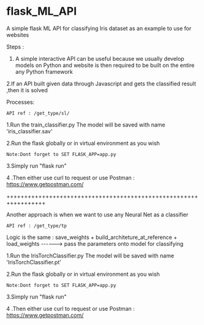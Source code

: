 # flask_ML_API
A simple flask ML API for classifying Iris dataset as an example to use for websites 

Steps : 
1. A simple interactive API can be useful because we usually develop models on Python and website is then required to be built on the 
    entire any Python framework
  
2.If an API built given data through Javascript and gets the classified result ,then it is solved



Processes:

    API ref : /get_type/sl/

1.Run the train_classifier.py
  The model will be saved with name 'iris_classifier.sav'
  
2.Run the flask globally or in virtual environment as you wish

    Note:Dont forget to SET FLASK_APP=app.py

3.Simply run "flask run"

4 .Then either use curl to request or use Postman : https://www.getpostman.com/

+++++++++++++++++++++++++++++++++++++++++++++++++++++++++++++++++

Another approach is when we want to use any Neural Net as a classifier

    API ref : /get_type/tp

  Logic is the same : save_weights + build_architeture_at_reference + load_weights ------> pass the parameters onto model for classifying


1.Run the IrisTorchClassifier.py
  The model will be saved with name 'IrisTorchClassifier.pt'
  
2.Run the flask globally or in virtual environment as you wish

    Note:Dont forget to SET FLASK_APP=app.py

3.Simply run "flask run"

4 .Then either use curl to request or use Postman : https://www.getpostman.com/

